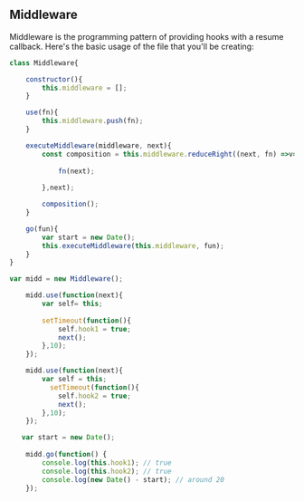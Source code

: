Middleware
-------
Middleware is the programming pattern of providing hooks with a resume callback.
Here's the basic usage of the file that you'll be creating:

``` javascript
class Middleware{

    constructor(){
        this.middleware = [];
    }

    use(fn){
        this.middleware.push(fn);
    }

    executeMiddleware(middleware, next){
        const composition = this.middleware.reduceRight((next, fn) =>v=>{
        
            fn(next);
        
        },next);

        composition();
    }

    go(fun){
        var start = new Date();
        this.executeMiddleware(this.middleware, fun);
    }
}

var midd = new Middleware();

    midd.use(function(next){
        var self= this;
        
        setTimeout(function(){
            self.hook1 = true;
            next();
        },10);
    });

    midd.use(function(next){
        var self = this;
          setTimeout(function(){
            self.hook2 = true;
            next();
        },10);
    });

   var start = new Date();
  
    midd.go(function() {
        console.log(this.hook1); // true
        console.log(this.hook2); // true
        console.log(new Date() - start); // around 20
    });
  ```
